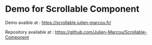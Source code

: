 # Demo for Scrollable Component

Demo avaible at : https://scrollable.julien-marcou.fr/

Repository available at : https://github.com/Julien-Marcou/Scrollable-Component

